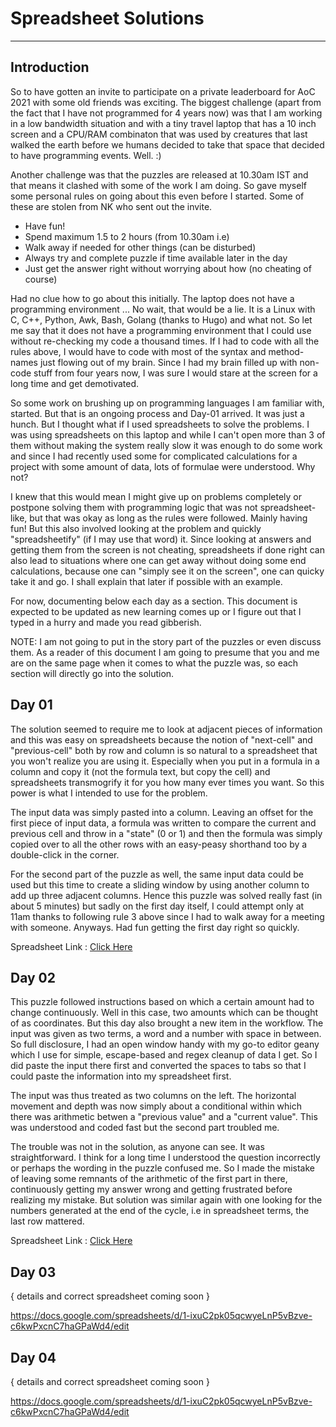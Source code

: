 # Spreadsheet Solutions
---------------------------------------

## Introduction

So to have gotten an invite to participate on a private leaderboard for AoC 2021
with some old friends was exciting. The biggest challenge (apart from the fact that
I have not programmed for 4 years now) was that I am working in a low bandwidth
situation and with a tiny travel laptop that has a 10 inch screen and a CPU/RAM
combinaton that was used by creatures that last walked the earth before we 
humans decided to take that space that decided to have programming events.
Well. :)

Another challenge was that the puzzles are released at 10.30am IST and that means
it clashed with some of the work I am doing. So gave myself some personal rules
on going about this even before I started. Some of these are stolen from NK
who sent out the invite.

* Have fun!
* Spend maximum 1.5 to 2 hours (from 10.30am i.e)
* Walk away if needed for other things (can be disturbed)
* Always try and complete puzzle if time available later in the day
* Just get the answer right without worrying about how (no cheating of course)

Had no clue how to go about this initially. The laptop does not have a programming
environment ... No wait, that would be a lie. It is a Linux with C, C++, Python, Awk,
Bash, Golang (thanks to Hugo) and what not. So let me say that it does not have
a programming environment that I could use without re-checking my code a
thousand times. If I had to code with all the rules above, I would have to code
with most of the syntax and method-names just flowing out of my brain. Since I
had my brain filled up with non-code stuff from four years now, I was sure I would
stare at the screen for a long time and get demotivated. 

So some work on brushing up on programming languages I am familiar with, 
started. But that is an ongoing process and Day-01 arrived. It was just a hunch.
But I thought what if I used spreadsheets to solve the problems. I was using
spreadsheets on this laptop and while I can't open more than 3 of them without
making the system really slow it was enough to do some work and since I had
recently used some for complicated calculations for a project with some amount
of data, lots of formulae were understood. Why not?

I knew that this would mean I might give up on problems completely or postpone
solving them with programming logic that was not spreadsheet-like, but that
was okay as long as the rules were followed. Mainly having fun! But this also
involved looking at the problem and quickly "spreadsheetify" (if I may use that
word) it. Since looking at answers and getting them from the screen is not cheating,
spreadsheets if done right can also lead to situations where one can get away
without doing some end calculations, because one can "simply see it on the
screen", one can quicky take it and go. I shall explain that later if possible with
an example. 

For now, documenting below each day as a section. This document is expected
to be updated as new learning comes up or I figure out that I typed in a hurry
and made you read gibberish. 

NOTE: I am not going to put in the story part of the puzzles or even discuss them.
As a reader of this document I am going to presume that you and me are on the
same page when it comes to what the puzzle was, so each section will directly
go into the solution.

## Day 01

The solution seemed to require me to look at adjacent pieces of information and
this was easy on spreadsheets because the notion of "next-cell" and "previous-cell"
both by row and column is so natural to a spreadsheet that you won't realize
you are using it. Especially when you put in a formula in a column and copy it (not
the formula text, but copy the cell) and spreadsheets transmogrify it for you
how many ever times you want. So this power is what I intended to use for the
problem. 

The input data was simply pasted into a column. Leaving an offset for the first
piece of input data, a formula was written to compare the current and previous
cell and throw in a "state" (0 or 1) and then the formula was simply copied over
to all the other rows with an easy-peasy shorthand too by a double-click in the
corner. 

For the second part of the puzzle as well, the same input data could be used
but this time to create a sliding window by using another column to add up
three adjacent columns. Hence this puzzle was solved really fast (in about 5 minutes)
but sadly on the first day itself, I could attempt only at 11am thanks to following
rule 3 above since I had to walk away for a meeting with someone. Anyways. 
Had fun getting the first day right so quickly.

Spreadsheet Link : [Click Here](https://docs.google.com/spreadsheets/d/1eUcM825_ziNHo7qncAFBi6TeErPBpeRcgh-kF3_zAOo/edit)

## Day 02

This puzzle followed instructions based on which a certain amount had to change
continuously. Well in this case, two amounts which can be thought of as coordinates.
But this day also brought a new item in the workflow. The input was given as two
terms, a word and a number with space in between. So full disclosure, I had an
open window handy with my go-to editor geany which I use for simple, escape-based
and regex cleanup of data I get. So I did paste the input there first and converted
the spaces to tabs so that I could paste the information into my spreadsheet
first. 

The input was thus treated as two columns on the left. The horizontal movement
and depth was now simply about a conditional within which there was arithmetic
betwen a "previous value" and a "current value". This was understood and coded
fast but the second part troubled me.

The trouble was not in the solution, as anyone can see. It was straightforward. I 
think for a long time I understood the question incorrectly or perhaps the wording
in the puzzle confused me. So I made the mistake of leaving some remnants of
the arithmetic of the first part in there, continuously getting my answer wrong
and getting frustrated before realizing my mistake. But solution was similar
again with one looking for the numbers generated at the end of the cycle, i.e
in spreadsheet terms, the last row mattered. 

Spreadsheet Link : [Click Here](https://docs.google.com/spreadsheets/d/1BBQU7gAaDbPbkbcplghReMJq0bxIItvoS_j_hxoHVjQ/edit)

## Day 03

{ details and correct spreadsheet coming soon }

https://docs.google.com/spreadsheets/d/1-ixuC2pk05qcwyeLnP5vBzve-c6kwPxcnC7haGPaWd4/edit

## Day 04

{ details and correct spreadsheet coming soon }

https://docs.google.com/spreadsheets/d/1-ixuC2pk05qcwyeLnP5vBzve-c6kwPxcnC7haGPaWd4/edit